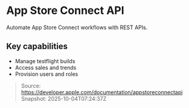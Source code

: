 <div role="main">

# App Store Connect API

Automate App Store Connect workflows with REST APIs.

## Key capabilities

- Manage testflight builds
- Access sales and trends
- Provision users and roles

</div>

> Source: https://developer.apple.com/documentation/appstoreconnectapi
> Snapshot: 2025-10-04T07:24:37Z
